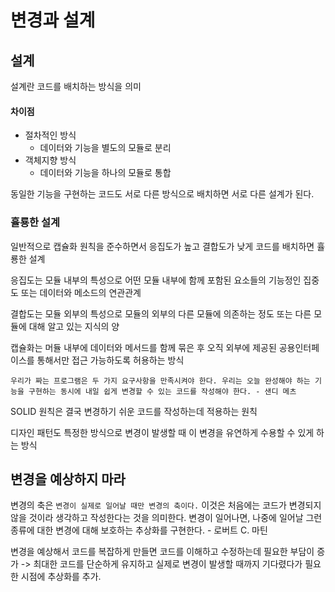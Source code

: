 # 변경과 설계

## 설계

설계란 코드를 배치하는 방식을 의미

#### 차이점

-   절차적인 방식
    -   데이터와 기능을 별도의 모듈로 분리
-   객체지향 방식
    -   데이터와 기능을 하나의 모듈로 통합

동일한 기능을 구현하는 코드도 서로 다른 방식으로 배치하면 서로 다른 설계가 된다.

### 휼룡한 설계

일반적으로 캡슐화 원칙을 준수하면서 응집도가 높고 결합도가 낮게 코드를 배치하면 휼룡한 설계

응집도는 모듈 내부의 특성으로 어떤 모듈 내부에 함께 포함된 요소들의 기능정인 집중도 또는 데이터와 메소드의 연관관계

결합도는 모듈 외부의 특성으로 모듈의 외부의 다른 모듈에 의존하는 정도 또는 다른 모듈에 대해 알고 있는 지식의 양

캡슐화는 머듈 내부에 데이터와 메서드를 함께 묶은 후 오직 외부에 제공된 공용인터페이스를 통해서만 접근 가능하도록 허용하는 방식

`우리가 짜는 프로그램은 두 가지 요구사항을 만족시켜야 한다. 우리는 오늘 완성해야 하는 기능을 구현하는 동시에 내일 쉽게 변경할 수 있는 코드를 작성해야 한다. - 샌디 메츠`

SOLID 원칙은 결국 변경하기 쉬운 코드를 작성하는데 적용하는 원칙

디자인 패턴도 특정한 방식으로 변경이 발생할 때 이 변경을 유연하게 수용할 수 있게 하는 방식

## 변경을 예상하지 마라

변경의 축은 `변경이 실제로 일어날 때만 변경의 축이다.` 이것은 처음에는 코드가 변경되지 않을 것이라 생각하고 작성한다는 것을 의미한다. 변경이 일어나면, 나중에 일어날 그런 종류에 대한 변경에 대해 보호하는 추상화를 구현한다. - 로버트 C. 마틴

변경을 예상해서 코드를 복잡하게 만들면 코드를 이해하고 수정하는데 필요한 부담이 증가 -> 최대한 코드를 단순하게 유지하고 실제로 변경이 발생할 때까지 기다렸다가 필요한 시점에 추상화를 추가.
